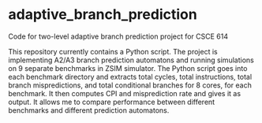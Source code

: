 # adaptive_branch_prediction
Code for two-level adaptive branch prediction project for CSCE 614

This repository currently contains a Python script. 
The project is implementing A2/A3 branch prediction automatons and running simulations on 9 separate benchmarks in ZSIM simulator. 
The Python script goes into each benchmark directory and extracts total cycles, total instructions, total branch mispredictions, and total conditional branches for 8 cores,
for each benchmark.
It then computes CPI and misprediction rate and gives it as output. It allows me to compare performance between different benchmarks and different prediction automatons.
